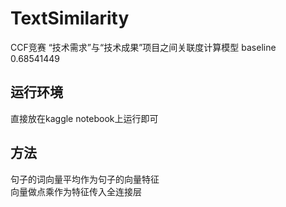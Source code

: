 # TextSimilarity
CCF竞赛 “技术需求”与“技术成果”项目之间关联度计算模型 baseline 0.68541449

## 运行环境
直接放在kaggle notebook上运行即可

## 方法
句子的词向量平均作为句子的向量特征  
向量做点乘作为特征传入全连接层

